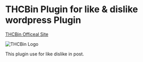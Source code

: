 # THCBin Plugin for like & dislike wordpress Plugin
[THCBin Officeal Site](https://thcb.org/)

![THCBin Logo](https://thcb.in/wp-content/uploads/2021/01/logo-3.png)

 This plugin use for like dislike in post.

